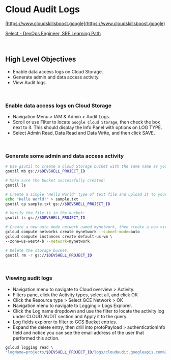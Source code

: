 # Cloud Audit Logs

[https://www.cloudskillsboost.google](https://www.cloudskillsboost.google)

[Select - DevOps Engineer, SRE Learning Path](https://www.cloudskillsboost.google/paths)


<br>

## High Level Objectives

- Enable data access logs on Cloud Storage.
- Generate admin and data access activity.
- View Audit logs.

<br>

### Enable data access logs on Cloud Storage


- Navigation Menu > IAM & Admin > Audit Logs.
- Scroll or use Filter to locate `Google Cloud Storage`, then check the box next to it. This should display the Info Panel with options on LOG TYPE.
- Select Admin Read, Data Read and Data Write, and then click SAVE.


<br>

### Generate some admin and data access activity

```bash
# Use gsutil to create a Cloud Storage bucket with the same name as your project:
gsutil mb gs://$DEVSHELL_PROJECT_ID

# Make sure the bucket successfully created:
gsutil ls

# Create a simple "Hello World" type of text file and upload it to your bucket:
echo "Hello World!" > sample.txt
gsutil cp sample.txt gs://$DEVSHELL_PROJECT_ID

# Verify the file is in the bucket:
gsutil ls gs://$DEVSHELL_PROJECT_ID

# Create a new auto mode network named mynetwork, then create a new virtual machine and place it on the new network:
gcloud compute networks create mynetwork --subnet-mode=auto
gcloud compute instances create default-us-vm \
--zone=us-west4-b --network=mynetwork

# Delete the storage bucket:
gsutil rm -r gs://$DEVSHELL_PROJECT_ID
```

<br>

### Viewing audit logs

- Navigation menu to navigate to Cloud overview > Activity.
- Filters pane, click the Activity types, select all, and click OK
- Click the Resource type > Select GCE Network > OK
- Navigation menu to navigate to Logging > Logs Explorer.
- Click the Log name dropdown and use the filter to locate the activity log under CLOUD AUDIT section and Apply it to the query.
- Log fields explorer to filter to GCS Bucket entries.
- Expand the delete entry, then drill into protoPayload > authenticationInfo field and notice you can see the email address of the user that performed this action.


```bash
gcloud logging read \
"logName=projects/$DEVSHELL_PROJECT_ID/logs/cloudaudit.googleapis.com%2Fdata_access"
```